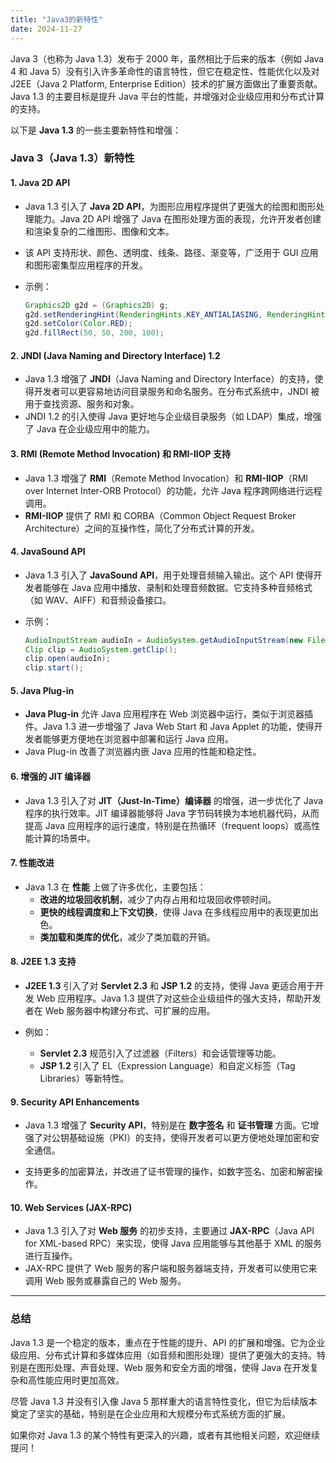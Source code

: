 ```yaml
---
title: "Java3的新特性"
date: 2024-11-27
---
```




Java 3（也称为 Java 1.3）发布于 2000 年，虽然相比于后来的版本（例如 Java 4 和 Java 5）没有引入许多革命性的语言特性，但它在稳定性、性能优化以及对 J2EE（Java 2 Platform, Enterprise Edition）技术的扩展方面做出了重要贡献。Java 1.3 的主要目标是提升 Java 平台的性能，并增强对企业级应用和分布式计算的支持。

以下是 **Java 1.3** 的一些主要新特性和增强：

### **Java 3（Java 1.3）新特性**

#### 1. **Java 2D API**

- Java 1.3 引入了 **Java 2D API**，为图形应用程序提供了更强大的绘图和图形处理能力。Java 2D API 增强了 Java 在图形处理方面的表现，允许开发者创建和渲染复杂的二维图形、图像和文本。

- 该 API 支持形状、颜色、透明度、线条、路径、渐变等，广泛用于 GUI 应用和图形密集型应用程序的开发。

- 示例：
  
  ```java
  Graphics2D g2d = (Graphics2D) g;
  g2d.setRenderingHint(RenderingHints.KEY_ANTIALIASING, RenderingHints.VALUE_ANTIALIAS_ON);
  g2d.setColor(Color.RED);
  g2d.fillRect(50, 50, 200, 100);
  ```

#### 2. **JNDI (Java Naming and Directory Interface) 1.2**

- Java 1.3 增强了 **JNDI**（Java Naming and Directory Interface）的支持，使得开发者可以更容易地访问目录服务和命名服务。在分布式系统中，JNDI 被用于查找资源、服务和对象。
- JNDI 1.2 的引入使得 Java 更好地与企业级目录服务（如 LDAP）集成，增强了 Java 在企业级应用中的能力。

#### 3. **RMI (Remote Method Invocation) 和 RMI-IIOP 支持**

- Java 1.3 增强了 **RMI**（Remote Method Invocation）和 **RMI-IIOP**（RMI over Internet Inter-ORB Protocol）的功能，允许 Java 程序跨网络进行远程调用。
- **RMI-IIOP** 提供了 RMI 和 CORBA（Common Object Request Broker Architecture）之间的互操作性，简化了分布式计算的开发。

#### 4. **JavaSound API**

- Java 1.3 引入了 **JavaSound API**，用于处理音频输入输出。这个 API 使得开发者能够在 Java 应用中播放、录制和处理音频数据。它支持多种音频格式（如 WAV、AIFF）和音频设备接口。

- 示例：
  
  ```java
  AudioInputStream audioIn = AudioSystem.getAudioInputStream(new File("sound.wav"));
  Clip clip = AudioSystem.getClip();
  clip.open(audioIn);
  clip.start();
  ```

#### 5. **Java Plug-in**

- **Java Plug-in** 允许 Java 应用程序在 Web 浏览器中运行，类似于浏览器插件。Java 1.3 进一步增强了 Java Web Start 和 Java Applet 的功能，使得开发者能够更方便地在浏览器中部署和运行 Java 应用。
- Java Plug-in 改善了浏览器内嵌 Java 应用的性能和稳定性。

#### 6. **增强的 JIT 编译器**

- Java 1.3 引入了对 **JIT（Just-In-Time）编译器** 的增强，进一步优化了 Java 程序的执行效率。JIT 编译器能够将 Java 字节码转换为本地机器代码，从而提高 Java 应用程序的运行速度，特别是在热循环（frequent loops）或高性能计算的场景中。

#### 7. **性能改进**

- Java 1.3 在 **性能** 上做了许多优化，主要包括：
  - **改进的垃圾回收机制**，减少了内存占用和垃圾回收停顿时间。
  - **更快的线程调度和上下文切换**，使得 Java 在多线程应用中的表现更加出色。
  - **类加载和类库的优化**，减少了类加载的开销。

#### 8. **J2EE 1.3 支持**

- **J2EE 1.3** 引入了对 **Servlet 2.3** 和 **JSP 1.2** 的支持，使得 Java 更适合用于开发 Web 应用程序。Java 1.3 提供了对这些企业级组件的强大支持，帮助开发者在 Web 服务器中构建分布式、可扩展的应用。

- 例如：
  
  - **Servlet 2.3** 规范引入了过滤器（Filters）和会话管理等功能。
  - **JSP 1.2** 引入了 EL（Expression Language）和自定义标签（Tag Libraries）等新特性。

#### 9. **Security API Enhancements**

- Java 1.3 增强了 **Security API**，特别是在 **数字签名** 和 **证书管理** 方面。它增强了对公钥基础设施（PKI）的支持，使得开发者可以更方便地处理加密和安全通信。

- 支持更多的加密算法，并改进了证书管理的操作，如数字签名、加密和解密操作。

#### 10. **Web Services (JAX-RPC)**

- Java 1.3 引入了对 **Web 服务** 的初步支持，主要通过 **JAX-RPC**（Java API for XML-based RPC）来实现，使得 Java 应用能够与其他基于 XML 的服务进行互操作。
- JAX-RPC 提供了 Web 服务的客户端和服务器端支持，开发者可以使用它来调用 Web 服务或暴露自己的 Web 服务。

---

### **总结**

Java 1.3 是一个稳定的版本，重点在于性能的提升、API 的扩展和增强。它为企业级应用、分布式计算和多媒体应用（如音频和图形处理）提供了更强大的支持。特别是在图形处理、声音处理、Web 服务和安全方面的增强，使得 Java 在开发复杂和高性能应用时更加高效。

尽管 Java 1.3 并没有引入像 Java 5 那样重大的语言特性变化，但它为后续版本奠定了坚实的基础，特别是在企业应用和大规模分布式系统方面的扩展。

如果你对 Java 1.3 的某个特性有更深入的兴趣，或者有其他相关问题，欢迎继续提问！
